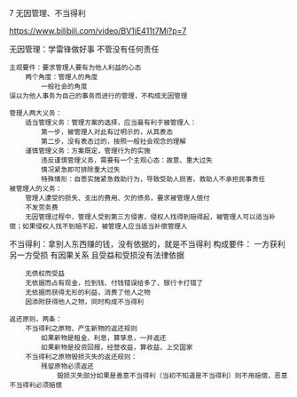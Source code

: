 7 无因管理、不当得利


https://www.bilibili.com/video/BV1iE411t7Mi?p=7

无因管理：学雷锋做好事
	不管没有任何责任
	
	主观要件：要求管理人要有为他人利益的心态
		两个角度：管理人的角度
			一般社会的角度
	误以为他人事务为自己的事务而进行的管理，不构成无因管理
	
	管理人两大义务：
		适当管理义务：管理方案的选择，应当最有利于被管理人：
			第一步，被管理人对此有过明示的，从其表态
			第二步，没有表态过的，按照一般社会观念的理解
		谨慎管理义务：方案既定，管理行为的实施
			违反谨慎管理义务，需要有一个主观心态：故意、重大过失
			情况紧急即可排除重大过失
			特殊情形：自愿实施紧急救助行为，导致受助人损害，救助人不承担民事责任
	被管理人的义务：
		管理人遭受的损失、支出的费用、欠的债务，要求被管理人偿付
		不发劳务费
		无因管理过程中，管理人受到第三方侵害，侵权人找得到赔得起，被管理人可以适当补偿；如果侵权人找不到赔不起，被管理人应当适当补偿管理人
		
		
不当得利：拿别人东西赚的钱，没有依据的，就是不当得利
	构成要件：
		一方获利
		另一方受损
		有因果关系
		且受益和受损没有法律依据
		
		无债权而受益
		无依据而占有现金，捡到钱、付钱错误给多了、银行卡打错了
		无依据而获得无形的利益，消费了他人之物
		因添附获得他人之物，同时构成不当得利
		
	返还原则，两条：
		不当得利之原物、产生新物的返还规则
			如果新物是租金、利息，算孳息，一并返还
			如果新物是投资回报，经营收益，算收益，上交国家
		不当得利之原物毁损灭失的返还规则：
			残留原物必须返还
				毁损灭失部分如果是善意不当得利（当初不知道是不当得利）则不用赔偿，恶意不当得利必须赔偿
			

		
		



			
	  
	
	






